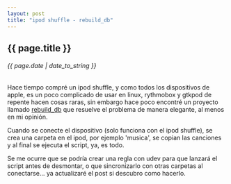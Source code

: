 ```yaml
---
layout: post
title: "ipod shuffle - rebuild_db"
---
```


## {{ page.title }}

###### {{ page.date | date_to_string }}

Hace tiempo compré un ipod shuffle, y como todos los dispositivos de apple, es un poco complicado de usar en linux, rythmobox y gtkpod de repente hacen cosas raras, sin embargo hace poco encontré un proyecto llamado [rebuild_db](http://shuffle-db.sourceforge.net/) que resuelve el problema de manera elegante, al menos en mi opinión.

Cuando se conecte el dispositivo (solo funciona con el ipod shuffle), se crea una carpeta en el ipod, por ejemplo 'musica', se copian las canciones y al final se ejecuta el script, ya, es todo.

Se me ocurre que se podría crear una regla con udev para que lanzará el script antes de desmontar, o que sincronizarlo con otras carpetas al conectarse... ya actualizaré el post si descubro como hacerlo.
